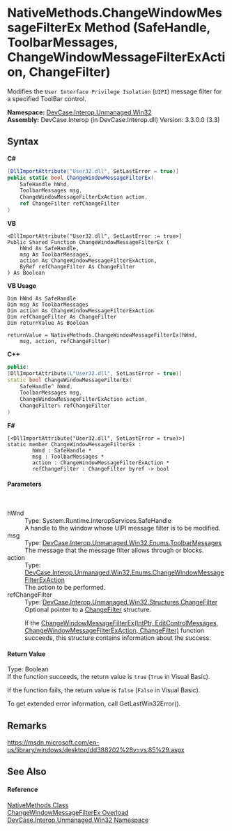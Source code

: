 # NativeMethods.ChangeWindowMessageFilterEx Method (SafeHandle, ToolbarMessages, ChangeWindowMessageFilterExAction, ChangeFilter)
 

Modifies the `User Interface Privilege Isolation` (`UIPI`) message filter for a specified ToolBar control.

**Namespace:**&nbsp;<a href="N_DevCase_Interop_Unmanaged_Win32">DevCase.Interop.Unmanaged.Win32</a><br />**Assembly:**&nbsp;DevCase.Interop (in DevCase.Interop.dll) Version: 3.3.0.0 (3.3)

## Syntax

**C#**<br />
``` C#
[DllImportAttribute("User32.dll", SetLastError = true)]
public static bool ChangeWindowMessageFilterEx(
	SafeHandle hWnd,
	ToolbarMessages msg,
	ChangeWindowMessageFilterExAction action,
	ref ChangeFilter refChangeFilter
)
```

**VB**<br />
``` VB
<DllImportAttribute("User32.dll", SetLastError := true>]
Public Shared Function ChangeWindowMessageFilterEx ( 
	hWnd As SafeHandle,
	msg As ToolbarMessages,
	action As ChangeWindowMessageFilterExAction,
	ByRef refChangeFilter As ChangeFilter
) As Boolean
```

**VB Usage**<br />
``` VB Usage
Dim hWnd As SafeHandle
Dim msg As ToolbarMessages
Dim action As ChangeWindowMessageFilterExAction
Dim refChangeFilter As ChangeFilter
Dim returnValue As Boolean

returnValue = NativeMethods.ChangeWindowMessageFilterEx(hWnd, 
	msg, action, refChangeFilter)
```

**C++**<br />
``` C++
public:
[DllImportAttribute(L"User32.dll", SetLastError = true)]
static bool ChangeWindowMessageFilterEx(
	SafeHandle^ hWnd, 
	ToolbarMessages msg, 
	ChangeWindowMessageFilterExAction action, 
	ChangeFilter% refChangeFilter
)
```

**F#**<br />
``` F#
[<DllImportAttribute("User32.dll", SetLastError = true)>]
static member ChangeWindowMessageFilterEx : 
        hWnd : SafeHandle * 
        msg : ToolbarMessages * 
        action : ChangeWindowMessageFilterExAction * 
        refChangeFilter : ChangeFilter byref -> bool 

```


#### Parameters
&nbsp;<dl><dt>hWnd</dt><dd>Type: System.Runtime.InteropServices.SafeHandle<br />A handle to the window whose UIPI message filter is to be modified.</dd><dt>msg</dt><dd>Type: <a href="T_DevCase_Interop_Unmanaged_Win32_Enums_ToolbarMessages">DevCase.Interop.Unmanaged.Win32.Enums.ToolbarMessages</a><br />The message that the message filter allows through or blocks.</dd><dt>action</dt><dd>Type: <a href="T_DevCase_Interop_Unmanaged_Win32_Enums_ChangeWindowMessageFilterExAction">DevCase.Interop.Unmanaged.Win32.Enums.ChangeWindowMessageFilterExAction</a><br />The action to be performed.</dd><dt>refChangeFilter</dt><dd>Type: <a href="T_DevCase_Interop_Unmanaged_Win32_Structures_ChangeFilter">DevCase.Interop.Unmanaged.Win32.Structures.ChangeFilter</a><br />Optional pointer to a <a href="T_DevCase_Interop_Unmanaged_Win32_Structures_ChangeFilter">ChangeFilter</a> structure. 

 If the <a href="M_DevCase_Interop_Unmanaged_Win32_NativeMethods_ChangeWindowMessageFilterEx">ChangeWindowMessageFilterEx(IntPtr, EditControlMessages, ChangeWindowMessageFilterExAction, ChangeFilter)</a> function succeeds, this structure contains information about the success.</dd></dl>

#### Return Value
Type: Boolean<br />If the function succeeds, the return value is `true` (`True` in Visual Basic). 

 If the function fails, the return value is `false` (`False` in Visual Basic). 

 To get extended error information, call GetLastWin32Error().

## Remarks
<a href="https://msdn.microsoft.com/en-us/library/windows/desktop/dd388202%28v=vs.85%29.aspx" target="_blank">https://msdn.microsoft.com/en-us/library/windows/desktop/dd388202%28v=vs.85%29.aspx</a>

## See Also


#### Reference
<a href="T_DevCase_Interop_Unmanaged_Win32_NativeMethods">NativeMethods Class</a><br /><a href="Overload_DevCase_Interop_Unmanaged_Win32_NativeMethods_ChangeWindowMessageFilterEx">ChangeWindowMessageFilterEx Overload</a><br /><a href="N_DevCase_Interop_Unmanaged_Win32">DevCase.Interop.Unmanaged.Win32 Namespace</a><br />